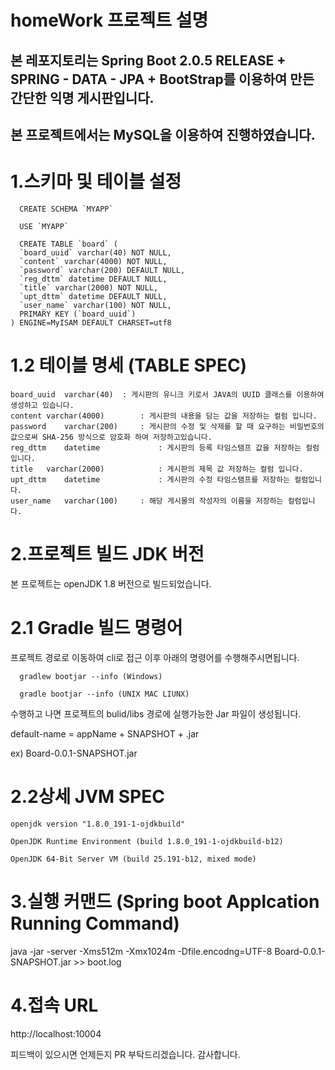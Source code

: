 # homeWork 프로젝트 설명
## 본 레포지토리는 Spring Boot 2.0.5 RELEASE + SPRING - DATA - JPA + BootStrap를 이용하여 만든 간단한 익명 게시판입니다.
 
## 본 프로젝트에서는 MySQL을 이용하여 진행하였습니다.

# 1.스키마 및 테이블 설정
~~~
  CREATE SCHEMA `MYAPP`
  
  USE `MYAPP`
  
  CREATE TABLE `board` (
  `board_uuid` varchar(40) NOT NULL,
  `content` varchar(4000) NOT NULL,
  `password` varchar(200) DEFAULT NULL,
  `reg_dttm` datetime DEFAULT NULL,
  `title` varchar(2000) NOT NULL,
  `upt_dttm` datetime DEFAULT NULL,
  `user_name` varchar(100) NOT NULL,
  PRIMARY KEY (`board_uuid`)
) ENGINE=MyISAM DEFAULT CHARSET=utf8
~~~

# 1.2 테이블 명세 (TABLE SPEC)

~~~
board_uuid	varchar(40)	 : 게시판의 유니크 키로서 JAVA의 UUID 클래스를 이용하여 생성하고 있습니다.	
content	varchar(4000)		 : 게시판의 내용을 담는 값을 저장하는 컬럼 입니다.		
password	varchar(200)	 : 게시판의 수정 및 삭제를 할 때 요구하는 비밀번호의 값으로써 SHA-256 방식으로 암호화 하여 저장하고있습니다.		
reg_dttm	datetime			 : 게시판의 등록 타임스탬프 값을 저장하는 컬럼 입니다.
title	varchar(2000)			 : 게시판의 제목 값 저장하는 컬럼 입니다.
upt_dttm	datetime			 : 게시판의 수정 타임스탬프를 저장하는 컬럼입니다.
user_name	varchar(100)	 : 해당 게시물의 작성자의 이름을 저장하는 컬럼입니다.
~~~

# 2.프로젝트 빌드 JDK 버전
본 프로젝트는 openJDK 1.8 버전으로 빌드되었습니다.

# 2.1 Gradle 빌드 명령어
프로젝트 경로로 이동하여 cli로 접근 이후 아래의 명령어를 수행해주시면됩니다.
~~~
  gradlew bootjar --info (Windows)
  
  gradle bootjar --info (UNIX MAC LIUNX)
~~~
수행하고 나면 프로젝트의 bulid/libs 경로에 실행가능한 Jar 파일이 생성됩니다.

default-name = appName + SNAPSHOT + .jar

ex) Board-0.0.1-SNAPSHOT.jar

# 2.2상세 JVM SPEC
~~~
openjdk version "1.8.0_191-1-ojdkbuild"

OpenJDK Runtime Environment (build 1.8.0_191-1-ojdkbuild-b12)

OpenJDK 64-Bit Server VM (build 25.191-b12, mixed mode)
~~~

# 3.실행 커맨드 (Spring boot Applcation Running Command)
java -jar -server -Xms512m -Xmx1024m -Dfile.encodng=UTF-8 Board-0.0.1-SNAPSHOT.jar >> boot.log

# 4.접속 URL
http://localhost:10004

피드백이 있으시면 언제든지 PR 부탁드리겠습니다. 감사합니다.
